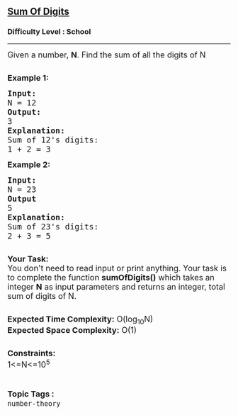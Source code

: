 <h2><a href="https://www.geeksforgeeks.org/problems/sum-of-digits1742/1?page=2&difficulty=School&sortBy=submissions">Sum Of Digits</a></h2><h3>Difficulty Level : School</h3><hr><div class="problems_problem_content__Xm_eO" style="user-select: auto;"><p style="user-select: auto;"><span style="font-size: 18px; user-select: auto;">Given a number,&nbsp;<strong style="user-select: auto;">N</strong>. Find the sum of all the digits of N</span><br style="user-select: auto;">
&nbsp;</p>

<p style="user-select: auto;"><span style="font-size: 18px; user-select: auto;"><strong style="user-select: auto;">Example 1:</strong></span></p>

<pre style="user-select: auto;"><span style="font-size: 18px; user-select: auto;"><strong style="user-select: auto;">Input:
</strong>N = 12<strong style="user-select: auto;">
Output:
</strong>3<strong style="user-select: auto;">
Explanation:</strong>
Sum of 12's digits:
1 + 2 = 3</span></pre>

<p style="user-select: auto;"><span style="font-size: 18px; user-select: auto;"><strong style="user-select: auto;">Example 2:</strong></span></p>

<pre style="user-select: auto;"><span style="font-size: 18px; user-select: auto;"><strong style="user-select: auto;">Input:
</strong>N = 23<strong style="user-select: auto;">
Output
</strong>5<strong style="user-select: auto;">
Explanation:
</strong>Sum of 23's digits:
2 + 3 = 5
</span></pre>

<p style="user-select: auto;"><br style="user-select: auto;">
<span style="font-size: 18px; user-select: auto;"><strong style="user-select: auto;">Your Task:</strong><br style="user-select: auto;">
You don't need to read input or print anything. Your task is to complete the function <strong style="user-select: auto;">sumOfDigits()</strong>&nbsp;which takes&nbsp;an integer&nbsp;<strong style="user-select: auto;">N</strong>&nbsp;as input parameters&nbsp;and returns an integer, total sum of digits of N.</span></p>

<p style="user-select: auto;"><br style="user-select: auto;">
<span style="font-size: 18px; user-select: auto;"><strong style="user-select: auto;">Expected Time Complexity:</strong> O(log<sub style="user-select: auto;">10</sub>N)<br style="user-select: auto;">
<strong style="user-select: auto;">Expected Space Complexity:</strong> O(1)</span><br style="user-select: auto;">
&nbsp;</p>

<p style="user-select: auto;"><span style="font-size: 18px; user-select: auto;"><strong style="user-select: auto;">Constraints:</strong><br style="user-select: auto;">
1&lt;=N&lt;=10<sup style="user-select: auto;">5</sup></span></p>
</div><br><p><span style=font-size:18px><strong>Topic Tags : </strong><br><code>number-theory</code>&nbsp;